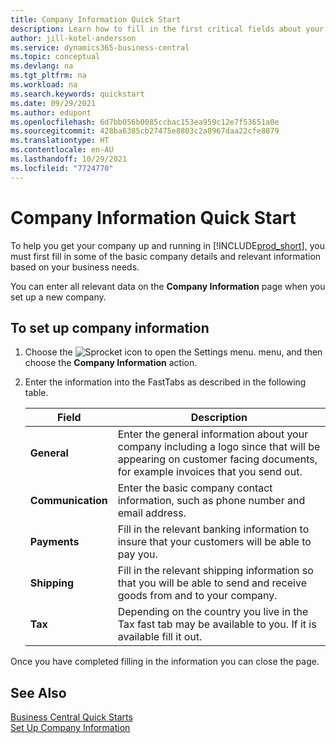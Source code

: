 ```yaml
---
title: Company Information Quick Start
description: Learn how to fill in the first critical fields about your company in Business Central by reading this Quick Start article.
author: jill-kotel-andersson
ms.service: dynamics365-business-central
ms.topic: conceptual
ms.devlang: na
ms.tgt_pltfrm: na
ms.workload: na
ms.search.keywords: quickstart
ms.date: 09/29/2021
ms.author: edupont
ms.openlocfilehash: 6d7bb056b0085ccbac153ea959c12e7f53651a0e
ms.sourcegitcommit: 428ba6385cb27475e8803c2a8967daa22cfe8879
ms.translationtype: HT
ms.contentlocale: en-AU
ms.lasthandoff: 10/29/2021
ms.locfileid: "7724770"
---
```

# <a name="company-information-quick-start"></a>Company Information Quick Start

To help you get your company up and running in [!INCLUDE[prod_short](includes/prod_short.md)], you must first fill in some of the basic company details and relevant information based on your business needs.  

You can enter all relevant data on the **Company Information** page when you set up a new company.

## <a name="to-set-up-company-information"></a>To set up company information  

1. Choose the ![Sprocket icon to open the Settings menu.](media/ui-experience/settings_icon_small.png) menu, and then choose the **Company Information** action.
2. Enter the information into the FastTabs as described in the following table.

    |Field|Description|  
    |-------------|---------------------------------------|  
    |**General**|Enter the general information about your company including a logo since that will be appearing on customer facing documents, for example invoices that you send out. |  
    |**Communication**|Enter the basic company contact information, such as phone number and email address.|  
    |**Payments**| Fill in the relevant banking information to insure that your customers will be able to pay you.|  
    |**Shipping**|Fill in the relevant shipping information so that you will be able to send and receive goods from and to your company.|  
    |**Tax**|Depending on the country you live in the Tax fast tab may be available to you. If it is available fill it out.|  

Once you have completed filling in the information you can close the page.  

## <a name="see-also"></a>See Also  

[Business Central Quick Starts](quick-start-business-central.md)  
[Set Up Company Information](LocalFunctionality/Italy/how-to-set-up-company-information.md)  

